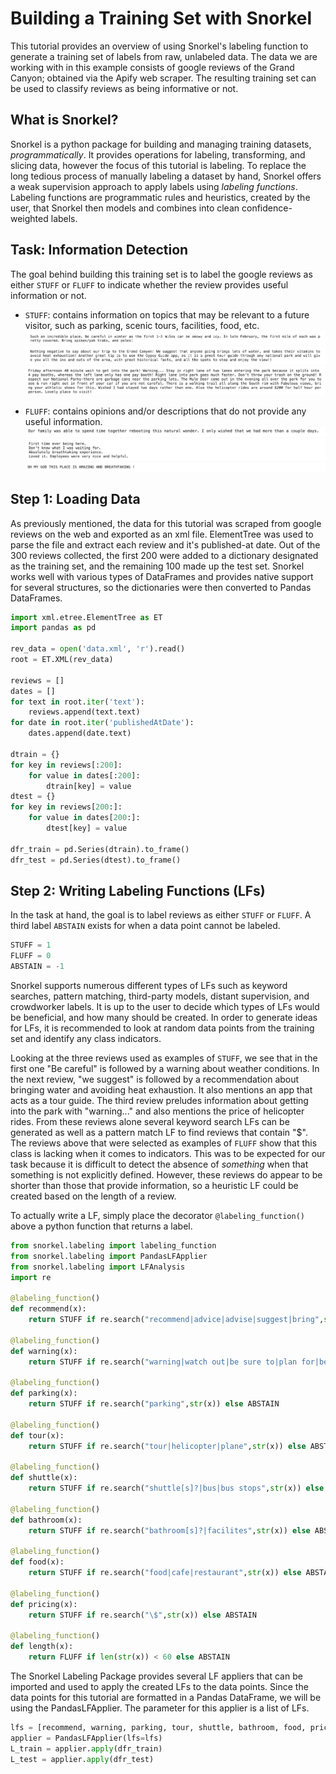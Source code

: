 # **Building a Training Set with Snorkel**
This tutorial provides an overview of using Snorkel's labeling function to generate a training set of labels from raw, unlabeled data. The data we are working with in this example consists of google reviews of the Grand Canyon; obtained via the Apify web scraper. The resulting training set can be used to classify reviews as being informative or not.

## What is Snorkel?
Snorkel is a python package for building and managing training datasets, *programmatically*. It provides operations for labeling, transforming, and slicing data, however the focus of this tutorial is labeling. To replace the long tedious process of manually labeling a dataset by hand, Snorkel offers a weak supervision approach to apply labels using *labeling functions*. Labeling functions are programmatic rules and heuristics, created by the user, that Snorkel then models and combines into clean confidence-weighted labels. 

## Task: Information Detection
The goal behind building this training set is to label the google reviews as either ```STUFF``` or ```FLUFF``` to indicate whether the review provides useful information or not.
* ```STUFF```: contains information on topics that may be relevant to a future visitor, such as parking, scenic tours, facilities, food, etc.
   ![Image of STUFF1](/ScreenShots/STUFF1.png)
   ![Image of STUFF2](/ScreenShots/STUFF2.png)
   ![Image of STUFF3](/ScreenShots/STUFF3.png)

* ```FLUFF```: contains opinions and/or descriptions that do not provide any useful information.  
   ![Image of FLUFF1](/ScreenShots/FLUFF1.png)
   ![Image of FLUFF2](/ScreenShots/FLUFF2.png)
   ![Image of FLUFF3](/ScreenShots/FLUFF3.png)

## Step 1: Loading Data
As previously mentioned, the data for this tutorial was scraped from google reviews on the web and exported as an xml file. ElementTree was used to parse the file and extract each review and it's published-at date. Out of the 300 reviews collected, the first 200 were added to a dictionary designated as the training set, and the remaining 100 made up the test set. Snorkel works well with various types of DataFrames and provides native support for several structures, so the dictionaries were then converted to Pandas DataFrames.

```python 
import xml.etree.ElementTree as ET
import pandas as pd

rev_data = open('data.xml', 'r').read()
root = ET.XML(rev_data)

reviews = []
dates = []
for text in root.iter('text'):
    reviews.append(text.text)   
for date in root.iter('publishedAtDate'):
    dates.append(date.text)

dtrain = {}
for key in reviews[:200]:
    for value in dates[:200]:
        dtrain[key] = value     
dtest = {}
for key in reviews[200:]:
    for value in dates[200:]:
        dtest[key] = value  

dfr_train = pd.Series(dtrain).to_frame()
dfr_test = pd.Series(dtest).to_frame() 
```
## Step 2: Writing Labeling Functions (LFs)
In the task at hand, the goal is to label reviews as either ```STUFF``` or ```FLUFF```. A third label ```ABSTAIN``` exists for when a data point cannot be labeled.
```python
STUFF = 1
FLUFF = 0
ABSTAIN = -1
```
Snorkel supports numerous different types of LFs such as keyword searches, pattern matching, third-party models, distant supervision, and crowdworker labels. It is up to the user to decide which types of LFs would be beneficial, and how many should be created. In order to generate ideas for LFs, it is recommended to look at random data points from the training set and identify any class indicators.

Looking at the three reviews used as examples of ```STUFF```, we see that in the first one "Be careful" is followed by a warning about weather conditions. In the next review, "we suggest" is followed by a recommendation about bringing water and avoiding heat exhaustion. It also mentions an app that acts as a tour guide. The third review preludes information about getting into the park with "warning..." and also mentions the price of helicopter rides. From these reviews alone several keyword search LFs can be generated as well as a pattern match LF to find reviews that contain "$". The reviews above that were selected as examples of ```FLUFF``` show that this class is lacking when it comes to indicators. This was to be expected for our task because it is difficult to detect the absence of *something* when that something is not explicitly defined. However, these reviews do appear to be shorter than those that provide information, so a heuristic LF could be created based on the length of a review.

To actually write a LF, simply place the decorator ```@labeling_function()``` above a python function that returns a label.
```python
from snorkel.labeling import labeling_function
from snorkel.labeling import PandasLFApplier
from snorkel.labeling import LFAnalysis
import re

@labeling_function()
def recommend(x):
    return STUFF if re.search("recommend|advice|advise|suggest|bring",str(x)) else ABSTAIN

@labeling_function()
def warning(x):
    return STUFF if re.search("warning|watch out|be sure to|plan for|be careful|avoid", str(x)) else ABSTAIN

@labeling_function()
def parking(x):
    return STUFF if re.search("parking",str(x)) else ABSTAIN

@labeling_function()
def tour(x):
    return STUFF if re.search("tour|helicopter|plane",str(x)) else ABSTAIN

@labeling_function()
def shuttle(x):
    return STUFF if re.search("shuttle[s]?|bus|bus stops",str(x)) else ABSTAIN

@labeling_function()
def bathroom(x):
    return STUFF if re.search("bathroom[s]?|facilites",str(x)) else ABSTAIN

@labeling_function()
def food(x):
    return STUFF if re.search("food|cafe|restaurant",str(x)) else ABSTAIN

@labeling_function()
def pricing(x):
    return STUFF if re.search("\$",str(x)) else ABSTAIN

@labeling_function()
def length(x):
    return FLUFF if len(str(x)) < 60 else ABSTAIN
```
The Snorkel Labeling Package provides several LF appliers that can be imported and used to apply the created LFs to the data points. Since the data points for this tutorial are formatted in a Pandas DataFrame, we will be using the PandasLFApplier. The parameter for this applier is a list of LFs.
```python
lfs = [recommend, warning, parking, tour, shuttle, bathroom, food, pricing, length]
applier = PandasLFApplier(lfs=lfs)
L_train = applier.apply(dfr_train)
L_test = applier.apply(dfr_test)
```
